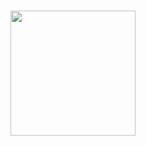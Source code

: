 ### <img src = "https://media1.giphy.com/media/JIX9t2j0ZTN9S/giphy.gif?cid=ecf05e47hpzvz9m1m6m0hv34gilhau0u24tnsazyyq2wyaea&ep=v1_gifs_search&rid=giphy.gif&ct=g" width = "200px" >
